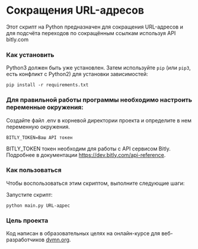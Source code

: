 # Сокращения URL-адресов
Этот скрипт на Python предназначен для сокращения URL-адресов и для подсчёта переходов по сокращённым ссылкам используя API bitly.com

### Как установить

Python3 должен быть уже установлен. 
Затем используйте `pip` (или `pip3`, есть конфликт с Python2) для установки зависимостей:
```
pip install -r requirements.txt
```
### Для правильной работы программы необходимо настроить переменные окружения:
Создайте файл .env в корневой директории проекта и определите в нем переменную окружения.
```
BITLY_TOKEN=Ваш API токен
```
BITLY_TOKEN токен необходим для работы с API сервисом Bitly.\
Подробнее в документации https://dev.bitly.com/api-reference.
### Как пользоваться
Чтобы воспользоваться этим скриптом, выполните следующие шаги:

Запустите скрипт:
```
python main.py URL-адрес
```
### Цель проекта

Код написан в образовательных целях на онлайн-курсе для веб-разработчиков [dvmn.org](https://dvmn.org/).